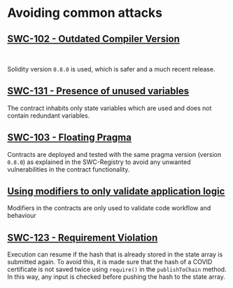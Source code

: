 # Avoiding common attacks

## <ins>SWC-102 - Outdated Compiler Version</ins>
<br>

Solidity version `0.8.0` is used, which is safer and a much recent release.


## <ins>SWC-131 - Presence of unused variables</ins>
The contract inhabits only state variables which are used and does not contain redundant variables.

## <ins>SWC-103 - Floating Pragma</ins>

Contracts are deployed and tested with the same pragma version (version `0.8.0`) as explained in the SWC-Registry to avoid any unwanted vulnerabilities in the contract functionality.


## <ins>Using modifiers to only validate application logic</ins>
Modifiers in the contracts are only used to validate code workflow and behaviour
## <ins>SWC-123 - Requirement Violation</ins>

Execution can resume if the hash that is already stored in the state array is submitted again. To avoid this, it is made sure that the hash of a COVID certificate is not saved twice using `require()` in the `publishToChain` method. In this way, any input is checked before pushing the hash to the state array. 
